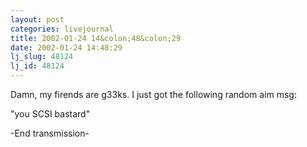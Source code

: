 ```yaml
---
layout: post
categories: livejournal
title: 2002-01-24 14&colon;48&colon;29
date: 2002-01-24 14:48:29
lj_slug: 48124
lj_id: 48124
---
```

Damn, my firends are g33ks. I just got the following random aim msg:  



"you SCSI bastard"  



-End transmission-

